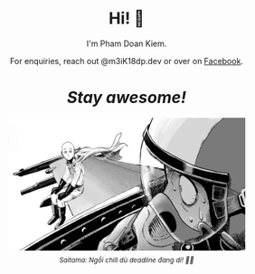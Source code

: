 <h1 align='center'> Hi! 👋</h1>
<p align='center'>
I'm Pham Doan Kiem.
</p>
<p align='center'>For enquiries, reach out @m3iK18dp.dev or over on <a href="https://www.facebook.com/m3iK18dp.dev/">Facebook</a>.</p>

<h1 align='center'><i>Stay awesome!</i></h1>

<p align="center">
  <img src="https://raw.githubusercontent.com/m3iK18dp/m3iK18dp/main/Saitama_1.gif" alt="Saitama relax" width="420" /><br/>
  <sub><i>Saitama: Ngồi chill dù deadline đang dí! 😶‍🌫️</i></sub>
</p>